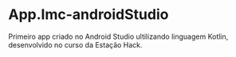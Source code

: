 # App.Imc-androidStudio
Primeiro app criado no Android Studio ultilizando linguagem Kotlin, desenvolvido no curso da Estação Hack.
